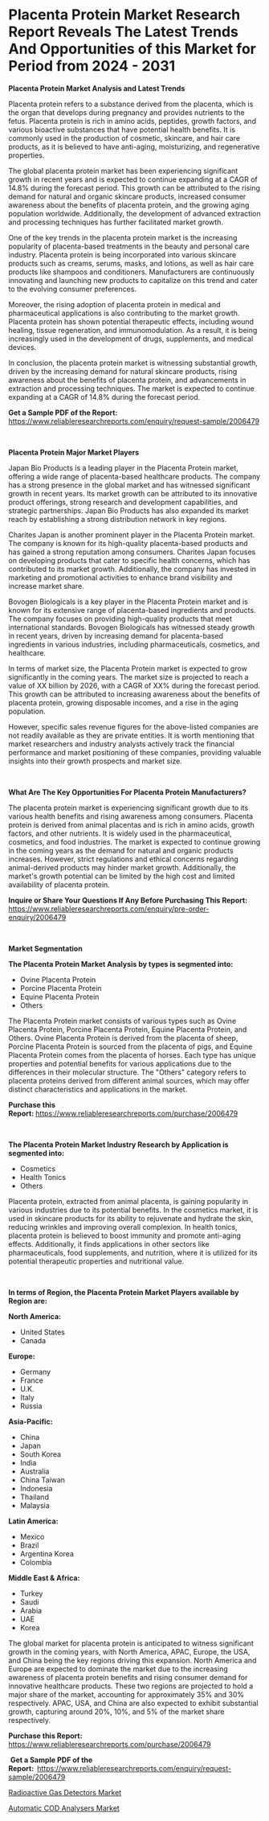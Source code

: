 <p><h1>Placenta Protein Market Research Report Reveals The Latest Trends And Opportunities of this Market for Period from 2024 - 2031</h1></p><p><strong>Placenta Protein Market Analysis and Latest Trends</strong></p>
<p><p>Placenta protein refers to a substance derived from the placenta, which is the organ that develops during pregnancy and provides nutrients to the fetus. Placenta protein is rich in amino acids, peptides, growth factors, and various bioactive substances that have potential health benefits. It is commonly used in the production of cosmetic, skincare, and hair care products, as it is believed to have anti-aging, moisturizing, and regenerative properties.</p><p>The global placenta protein market has been experiencing significant growth in recent years and is expected to continue expanding at a CAGR of 14.8% during the forecast period. This growth can be attributed to the rising demand for natural and organic skincare products, increased consumer awareness about the benefits of placenta protein, and the growing aging population worldwide. Additionally, the development of advanced extraction and processing techniques has further facilitated market growth.</p><p>One of the key trends in the placenta protein market is the increasing popularity of placenta-based treatments in the beauty and personal care industry. Placenta protein is being incorporated into various skincare products such as creams, serums, masks, and lotions, as well as hair care products like shampoos and conditioners. Manufacturers are continuously innovating and launching new products to capitalize on this trend and cater to the evolving consumer preferences.</p><p>Moreover, the rising adoption of placenta protein in medical and pharmaceutical applications is also contributing to the market growth. Placenta protein has shown potential therapeutic effects, including wound healing, tissue regeneration, and immunomodulation. As a result, it is being increasingly used in the development of drugs, supplements, and medical devices.</p><p>In conclusion, the placenta protein market is witnessing substantial growth, driven by the increasing demand for natural skincare products, rising awareness about the benefits of placenta protein, and advancements in extraction and processing techniques. The market is expected to continue expanding at a CAGR of 14.8% during the forecast period.</p></p>
<p><strong>Get a Sample PDF of the Report:&nbsp;</strong> <a href="https://www.reliableresearchreports.com/enquiry/request-sample/2006479">https://www.reliableresearchreports.com/enquiry/request-sample/2006479</a></p>
<p>&nbsp;</p>
<p><strong>Placenta Protein Major Market Players</strong></p>
<p><p>Japan Bio Products is a leading player in the Placenta Protein market, offering a wide range of placenta-based healthcare products. The company has a strong presence in the global market and has witnessed significant growth in recent years. Its market growth can be attributed to its innovative product offerings, strong research and development capabilities, and strategic partnerships. Japan Bio Products has also expanded its market reach by establishing a strong distribution network in key regions.</p><p>Charites Japan is another prominent player in the Placenta Protein market. The company is known for its high-quality placenta-based products and has gained a strong reputation among consumers. Charites Japan focuses on developing products that cater to specific health concerns, which has contributed to its market growth. Additionally, the company has invested in marketing and promotional activities to enhance brand visibility and increase market share.</p><p>Bovogen Biologicals is a key player in the Placenta Protein market and is known for its extensive range of placenta-based ingredients and products. The company focuses on providing high-quality products that meet international standards. Bovogen Biologicals has witnessed steady growth in recent years, driven by increasing demand for placenta-based ingredients in various industries, including pharmaceuticals, cosmetics, and healthcare.</p><p>In terms of market size, the Placenta Protein market is expected to grow significantly in the coming years. The market size is projected to reach a value of XX billion by 2026, with a CAGR of XX% during the forecast period. This growth can be attributed to increasing awareness about the benefits of placenta protein, growing disposable incomes, and a rise in the aging population.</p><p>However, specific sales revenue figures for the above-listed companies are not readily available as they are private entities. It is worth mentioning that market researchers and industry analysts actively track the financial performance and market positioning of these companies, providing valuable insights into their growth prospects and market size.</p></p>
<p>&nbsp;</p>
<p><strong>What Are The Key Opportunities For Placenta Protein Manufacturers?</strong></p>
<p><p>The placenta protein market is experiencing significant growth due to its various health benefits and rising awareness among consumers. Placenta protein is derived from animal placentas and is rich in amino acids, growth factors, and other nutrients. It is widely used in the pharmaceutical, cosmetics, and food industries. The market is expected to continue growing in the coming years as the demand for natural and organic products increases. However, strict regulations and ethical concerns regarding animal-derived products may hinder market growth. Additionally, the market's growth potential can be limited by the high cost and limited availability of placenta protein.</p></p>
<p><strong>Inquire or Share Your Questions If Any Before Purchasing This Report:</strong> <a href="https://www.reliableresearchreports.com/enquiry/pre-order-enquiry/2006479">https://www.reliableresearchreports.com/enquiry/pre-order-enquiry/2006479</a></p>
<p>&nbsp;</p>
<p><strong>Market Segmentation</strong></p>
<p><strong>The Placenta Protein Market Analysis by types is segmented into:</strong></p>
<p><ul><li>Ovine Placenta Protein</li><li>Porcine Placenta Protein</li><li>Equine Placenta Protein</li><li>Others</li></ul></p>
<p><p>The Placenta Protein market consists of various types such as Ovine Placenta Protein, Porcine Placenta Protein, Equine Placenta Protein, and Others. Ovine Placenta Protein is derived from the placenta of sheep, Porcine Placenta Protein is sourced from the placenta of pigs, and Equine Placenta Protein comes from the placenta of horses. Each type has unique properties and potential benefits for various applications due to the differences in their molecular structure. The "Others" category refers to placenta proteins derived from different animal sources, which may offer distinct characteristics and applications in the market.</p></p>
<p><strong>Purchase this Report:&nbsp;</strong><a href="https://www.reliableresearchreports.com/purchase/2006479">https://www.reliableresearchreports.com/purchase/2006479</a></p>
<p>&nbsp;</p>
<p><strong>The Placenta Protein Market Industry Research by Application is segmented into:</strong></p>
<p><ul><li>Cosmetics</li><li>Health Tonics</li><li>Others</li></ul></p>
<p><p>Placenta protein, extracted from animal placenta, is gaining popularity in various industries due to its potential benefits. In the cosmetics market, it is used in skincare products for its ability to rejuvenate and hydrate the skin, reducing wrinkles and improving overall complexion. In health tonics, placenta protein is believed to boost immunity and promote anti-aging effects. Additionally, it finds applications in other sectors like pharmaceuticals, food supplements, and nutrition, where it is utilized for its potential therapeutic properties and nutritional value.</p></p>
<p>&nbsp;</p>
<p><strong>In terms of Region, the Placenta Protein Market Players available by Region are:</strong></p>
<p>
    <p> <strong> North America: </strong>
        <ul>
            <li>United States</li>
            <li>Canada</li>
        </ul>
        </p> 
    <p> <strong> Europe: </strong>
        <ul>
            <li>Germany</li>
            <li>France</li>
            <li>U.K.</li>
            <li>Italy</li>
            <li>Russia</li>
        </ul>
        </p> 
    <p> <strong> Asia-Pacific: </strong>
        <ul>
            <li>China</li>
            <li>Japan</li>
            <li>South Korea</li>
            <li>India</li>
            <li>Australia</li>
            <li>China Taiwan</li>
            <li>Indonesia</li>
            <li>Thailand</li>
            <li>Malaysia</li>
        </ul>
        </p> 
    <p> <strong> Latin America: </strong>
        <ul>
            <li>Mexico</li>
            <li>Brazil</li>
            <li>Argentina Korea</li>
            <li>Colombia</li>
        </ul>
        </p> 
    <p> <strong> Middle East & Africa: </strong>
        <ul>
            <li>Turkey</li>
            <li>Saudi</li>
            <li>Arabia</li>
            <li>UAE</li>
            <li>Korea</li>
        </ul>
    </p>
    </p>
<p><p>The global market for placenta protein is anticipated to witness significant growth in the coming years, with North America, APAC, Europe, the USA, and China being the key regions driving this expansion. North America and Europe are expected to dominate the market due to the increasing awareness of placenta protein benefits and rising consumer demand for innovative healthcare products. These two regions are projected to hold a major share of the market, accounting for approximately 35% and 30% respectively. APAC, USA, and China are also expected to exhibit substantial growth, capturing around 20%, 10%, and 5% of the market share respectively.</p></p>
<p><strong>Purchase this Report: </strong><a href="https://www.reliableresearchreports.com/purchase/2006479">https://www.reliableresearchreports.com/purchase/2006479</a></p>
<p>&nbsp;<strong>Get a Sample PDF of the Report:&nbsp;&nbsp;</strong><a href="https://www.reliableresearchreports.com/enquiry/request-sample/2006479">https://www.reliableresearchreports.com/enquiry/request-sample/2006479</a></p>
<p><strong></strong></p>
<p><p><a href="https://medium.com/@juleshahn3456/radioactive-gas-detectors-market-furnishes-information-on-market-share-market-trends-and-market-e2f086e5f902">Radioactive Gas Detectors Market</a></p><p><a href="https://medium.com/@josueherzog/automatic-cod-analysers-market-trends-forecast-and-competitive-analysis-to-2031-dd44ed2eb008">Automatic COD Analysers Market</a></p></p>